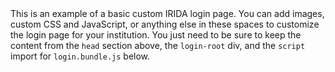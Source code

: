 <!DOCTYPE html>
<html lang="en">
  <head>
    <webpacker:css entry="login" />
    <script th:inline="javascript">
      window.TL = {
        _BASE_URL: /*[[@{/}]]*/ "/",
        emailConfigured: /*[[${emailConfigured}]]*/ false
      };
    </script>
  </head>

  <body>
    <div style="max-width: 800px; margin: auto">This is an example of a basic custom IRIDA login page.  You can add images, custom CSS and JavaScript, or anything else in these spaces to customize the login page for your institution.  You just need to be sure to keep the content from the <code>head</code> section above, the <code>login-root</code> div, and the <code>script</code> import for <code>login.bundle.js</code> below.</div>
    <div id="login-root"></div>
    <webpacker:js entry="login" />
  </body>
</html>
